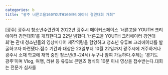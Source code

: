 ```yaml
---
categories: b
title: "광주 너른고을160YOUTH160크리에이터 경연대회 개최"
---
```

[광주] 광주시 청소년수련관이 2022년 광주시 메이커스페이스 ‘너른고을 YOUTH 크리에이터 경연대회’를 개최한다고 22일 밝혔다.‘너른고을 YOUTH 크리에이터 경연대회’는 관내 청소년들의 영상미디어 제작역량을 함양하고 청소년 유튜브 크리에이터를 발굴하고자 마련됐다.접수 기간과 대상은 23일부터 10월 22일까지 광주시에 거주하거나 광주시 소재 학교에 재학 중인 청소년(9~24세) 누구나 참여 가능하다.주제는 ‘경기도 광주’이며 Vlog, 여행, 리뷰 등 유튜브 콘텐츠 형식의 10분 이내 영상을 접수받는다.대회는 전문가 심사를
